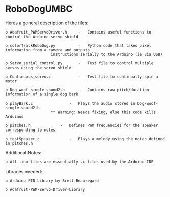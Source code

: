 # RoboDogUMBC
 Heres a general description of the files:
 
	o Adafruit_PWMServoDriver.h		-   Contains useful functions to control the Arduino servo shield
	
	o colorTrackRoboDog.py			-   Python code that takes pixel information from a camera and outputs
						instructions serially to the Arduino (ie via USB)
									  
	o Servo_serial_control.py		-   Test file to control multiple servos using the servo shield
	
	o Continuous_servo.c			-   Test file to continually spin a motor
	
	o Dog-woof-single-sound2.h		-   Contains raw pitch/duration information of a single dog bark
	
	o playBark.c 				-   Plays the audio stored in Dog-woof-single-sound2.h 
						** Warning: Needs fixing, else this code kills Arduinos
									  
	o pitches.h				-   Defines PWM frequencies for the speaker corresponding to notes
	
	o testSpeaker.c				-   Plays a melody using the notes defined in pitches.h
    
Additional Notes:

	o All .ino files are essentially .c files used by the Arduino IDE


Libraries needed:

	o Arduino PID Library by Brett Beauregard

	o Adafruit-PWM-Servo-Driver-Library
